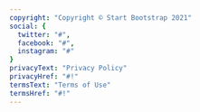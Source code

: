```yaml
---
copyright: "Copyright © Start Bootstrap 2021"
social: {
  twitter: "#",
  facebook: "#",
  instagram: "#"
}
privacyText: "Privacy Policy"
privacyHref: "#!"
termsText: "Terms of Use"
termsHref: "#!"
---
```

